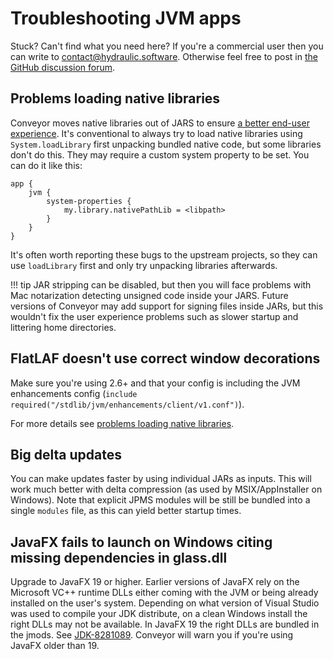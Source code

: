 # Troubleshooting JVM apps

Stuck? Can't find what you need here? If you're a commercial user then you can write to [contact@hydraulic.software](mailto:contact@hydraulic.software). Otherwise feel free to post in [the GitHub discussion forum](https://github.com/hydraulic-software/conveyor/discussions).

## Problems loading native libraries

Conveyor moves native libraries out of JARS to ensure [a better end-user experience](../configs/jvm.md#jar-stripping). It's conventional to always try to load native libraries using `System.loadLibrary` first unpacking bundled native code, but some libraries don't do this. They may require a custom system property to be set. You can do it like this:

```
app {
    jvm {
        system-properties {
            my.library.nativePathLib = <libpath>
        }
    }
}
```

It's often worth reporting these bugs to the upstream projects, so they can use `loadLibrary` first and only try unpacking libraries afterwards.

!!! tip
    JAR stripping can be disabled, but then you will face problems with Mac notarization detecting unsigned code inside your JARS. Future
    versions of Conveyor may add support for signing files inside JARs, but this wouldn't fix the user experience problems such as slower
    startup and littering home directories.

## FlatLAF doesn't use correct window decorations

Make sure you're using 2.6+ and that your config is including the JVM enhancements config (`include required("/stdlib/jvm/enhancements/client/v1.conf")`).

For more details see [problems loading native libraries](#problems-loading-native-libraries).

## Big delta updates

You can make updates faster by using individual JARs as inputs. This will work much better with delta compression (as used by MSIX/AppInstaller on Windows). Note that explicit JPMS modules will be still be bundled into a single `modules` file, as this can yield better startup times.

## JavaFX fails to launch on Windows citing missing dependencies in glass.dll 

Upgrade to JavaFX 19 or higher. Earlier versions of JavaFX rely on the Microsoft VC++ runtime DLLs either coming with the JVM or being already installed on the user's system. Depending on what version of Visual Studio was used to compile your JDK distribute, on a clean Windows install the right DLLs may not be available. In JavaFX 19 the right DLLs are bundled in the jmods. See [JDK-8281089](https://bugs.openjdk.org/browse/JDK-8281089). Conveyor will warn you if you're using JavaFX older than 19. 
